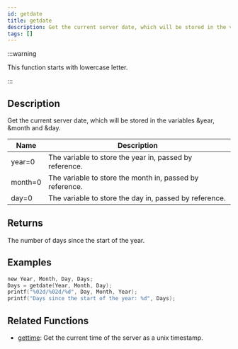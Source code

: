 ```yaml
---
id: getdate
title: getdate
description: Get the current server date, which will be stored in the variables &year, &month and &day.
tags: []
---
```


:::warning

This function starts with lowercase letter.

:::

## Description

Get the current server date, which will be stored in the variables &year, &month and &day.


| Name | Description |
|------|-------------|
|year=0 | The variable to store the year in, passed by reference.|
|month=0 | The variable to store the month in, passed by reference.|
|day=0 | The variable to store the day in, passed by reference.|


## Returns

The number of days since the start of the year.


## Examples


```c
new Year, Month, Day, Days;
Days = getdate(Year, Month, Day);
printf("%02d/%02d/%d", Day, Month, Year);
printf("Days since the start of the year: %d", Days);
```


## Related Functions


-  [gettime](../functions/gettime): Get the current time of the server as a unix timestamp.